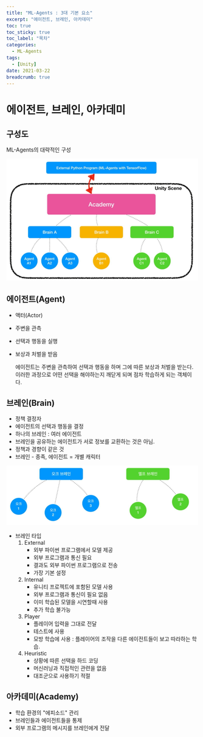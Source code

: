 ```yaml
---
title: "ML-Agents : 3대 기본 요소"
excerpt: "에이전트, 브레인, 아카데미"
toc: true
toc_sticky: true
toc_label: "목차"
categories:
  - ML-Agents
tags:
  - [Unity]
date: 2021-03-22
breadcrumb: true
---
```


# 에이전트, 브레인, 아카데미

## 구성도

ML-Agents의 대략적인 구성

![Untitled.png](/assets/images/posts/2021-03-22/ml2/Untitled.png)

## 에이전트(Agent)

- 액터(Actor)
- 주변을 관측
- 선택과 행동을 실행
- 보상과 처벌을 받음

  에이전트는 주변을 관측하여 선택과 행동을 하며 그에 따른 보상과 처벌을 받는다. 이러한 과정으로 어떤 선택을 해야하는지 깨닫게 되며 점차 학습하게 되는 객체이다.

## 브레인(Brain)

- 정책 결정자
- 에이전트의 선택과 행동을 결정
- 하나의 브레인 : 여러 에이전트
- 브레인을 공유하는 에이전트가 서로 정보를 교환하는 것은 아님.
- 정책과 경향이 같은 것
- 브레인 - 종족, 에이전트 = 개별 캐릭터

![Untitled%201.png](/assets/images/posts/2021-03-22/ml2/Untitled%201.png)

- 브레인 타입
    1. External
        - 외부 파이썬 프로그램에서 모델 제공
        - 외부 프로그램과 통신 필요
        - 결과도 외부 파이썬 프로그램으로 전송
        - 가장 기본 설정
    2. Internal
        - 유니티 프로젝트에 포함된 모델 사용
        - 외부 프로그램과 통신이 필요 없음
        - 이미 학습된 모델을 시연할때 사용
        - 추가 학습 불가능
    3. Player
        - 플레이어 입력을 그대로 전달
        - 테스트에 사용
        - 모방 학습에 사용 : 플레이어의 조작을 다른 에이전트들이 보고 따라하는 학습.
    4. Heuristic
        - 상황에 따른 선택을 하드 코딩
        - 머신러닝과 직접적인 관련을 없음
        - 대조군으로 사용하기 적절

## 아카데미(Academy)

- 학습 환경의 "에피소드" 관리
- 브레인들과 에이전트들을 통제
- 외부 프로그램의 메시지를 브레인에게 전달